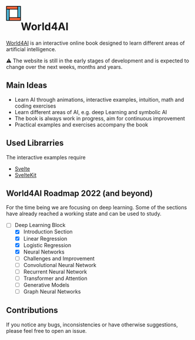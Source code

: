 <img src='logo.svg' align="left" width="40px" margin="20px">

# World4AI

[World4AI](https://world4ai.org) is an interactive online book designed to learn different areas of artificial intelligence. 

⚠️ The website is still in the early stages of development and is expected to change over the next weeks, months and years. 

## Main Ideas

* Learn AI through animations, interactive examples, intuition, math and coding exercises
* Learn different areas of AI, e.g. deep Learning and symbolic AI
* The book is always work in progress, aim for continuous improvement 
* Practical examples and exercises accompany the book 

## Used Librarries

The interactive examples require 

* [Svelte](https://svelte.dev/)
* [SvelteKit](https://kit.svelte.dev/)

## World4AI Roadmap 2022 (and beyond)

For the time being we are focusing on deep learning. 
Some of the sections have already reached a working state and can be used to study.


- [ ] Deep Learning Block
    - [x] Introduction Section
    - [x] Linear Regression
    - [x] Logistic Regression
    - [x] Neural Networks 
    - [ ] Challenges and Improvement 
    - [ ] Convolutional Neural Network 
    - [ ] Recurrent Neural Network 
    - [ ] Transformer and Attention 
    - [ ] Generative Models 
    - [ ] Graph Neural Networks

## Contributions

If you notice any bugs, inconsistencies or have otherwise suggestions, please feel free to open an issue.
